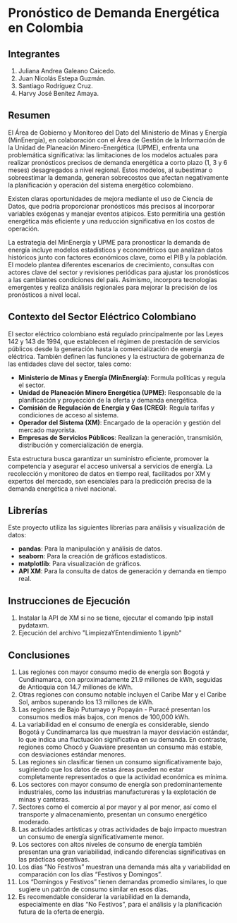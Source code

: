 # Pronóstico de Demanda Energética en Colombia

## Integrantes

1. Juliana Andrea Galeano Caicedo.
2. Juan Nicolás Estepa Guzmán.
3. Santiago Rodríguez Cruz.
4. Harvy José Benítez Amaya.

## Resumen
El Área de Gobierno y Monitoreo del Dato del Ministerio de Minas y Energía (MinEnergía), en colaboración con el Área de Gestión de la Información de la Unidad de Planeación Minero-Energética (UPME), enfrenta una problemática significativa: las limitaciones de los modelos actuales para realizar pronósticos precisos de demanda energética a corto plazo (1, 3 y 6 meses) desagregados a nivel regional. Estos modelos, al subestimar o sobreestimar la demanda, generan sobrecostos que afectan negativamente la planificación y operación del sistema energético colombiano. 

Existen claras oportunidades de mejora mediante el uso de Ciencia de Datos, que podría proporcionar pronósticos más precisos al incorporar variables exógenas y manejar eventos atípicos. Esto permitiría una gestión energética más eficiente y una reducción significativa en los costos de operación.

La estrategia del MinEnergía y UPME para pronosticar la demanda de energía incluye modelos estadísticos y econométricos que analizan datos históricos junto con factores económicos clave, como el PIB y la población. El modelo plantea diferentes escenarios de crecimiento, consultas con actores clave del sector y revisiones periódicas para ajustar los pronósticos a las cambiantes condiciones del país. Asimismo, incorpora tecnologías emergentes y realiza análisis regionales para mejorar la precisión de los pronósticos a nivel local.

## Contexto del Sector Eléctrico Colombiano
El sector eléctrico colombiano está regulado principalmente por las Leyes 142 y 143 de 1994, que establecen el régimen de prestación de servicios públicos desde la generación hasta la comercialización de energía eléctrica. También definen las funciones y la estructura de gobernanza de las entidades clave del sector, tales como:

- **Ministerio de Minas y Energía (MinEnergía)**: Formula políticas y regula el sector.
- **Unidad de Planeación Minero Energética (UPME)**: Responsable de la planificación y proyección de la oferta y demanda energética.
- **Comisión de Regulación de Energía y Gas (CREG)**: Regula tarifas y condiciones de acceso al sistema.
- **Operador del Sistema (XM)**: Encargado de la operación y gestión del mercado mayorista.
- **Empresas de Servicios Públicos**: Realizan la generación, transmisión, distribución y comercialización de energía.

Esta estructura busca garantizar un suministro eficiente, promover la competencia y asegurar el acceso universal a servicios de energía. La recolección y monitoreo de datos en tiempo real, facilitados por XM y expertos del mercado, son esenciales para la predicción precisa de la demanda energética a nivel nacional.

## Librerías
Este proyecto utiliza las siguientes librerías para análisis y visualización de datos:

- **pandas**: Para la manipulación y análisis de datos.
- **seaborn**: Para la creación de gráficos estadísticos.
- **matplotlib**: Para visualización de gráficos.
- **API XM**: Para la consulta de datos de generación y demanda en tiempo real.

## Instrucciones de Ejecución

1. Instalar la API de XM si no se tiene, ejecutar el comando !pip install pydataxm.
2. Ejecución del archivo "LimpiezaYEntendimiento 1.ipynb"

## Conclusiones

1. Las regiones con mayor consumo medio de energía son Bogotá y Cundinamarca, con aproximadamente 21.9 millones de kWh, seguidas de Antioquia con 14.7 millones de kWh.
2. Otras regiones con consumo notable incluyen el Caribe Mar y el Caribe Sol, ambos superando los 13 millones de kWh.
3. Las regiones de Bajo Putumayo y Popayán - Puracé presentan los consumos medios más bajos, con menos de 100,000 kWh.
4. La variabilidad en el consumo de energía es considerable, siendo Bogotá y Cundinamarca las que muestran la mayor desviación estándar, lo que indica una fluctuación significativa en su demanda. En contraste, regiones como Chocó y Guaviare presentan un consumo más estable, con desviaciones estándar menores.
5. Las regiones sin clasificar tienen un consumo significativamente bajo, sugiriendo que los datos de estas áreas pueden no estar completamente representados o que la actividad económica es mínima.
6. Los sectores con mayor consumo de energía son predominantemente industriales, como las industrias manufactureras y la explotación de minas y canteras.
7. Sectores como el comercio al por mayor y al por menor, así como el transporte y almacenamiento, presentan un consumo energético moderado.
8. Las actividades artísticas y otras actividades de bajo impacto muestran un consumo de energía significativamente menor.
9. Los sectores con altos niveles de consumo de energía también presentan una gran variabilidad, indicando diferencias significativas en las prácticas operativas.
10. Los días “No Festivos” muestran una demanda más alta y variabilidad en comparación con los días “Festivos y Domingos”.
11. Los “Domingos y Festivos” tienen demandas promedio similares, lo que sugiere un patrón de consumo similar en esos días.
12. Es recomendable considerar la variabilidad en la demanda, especialmente en días “No Festivos”, para el análisis y la planificación futura de la oferta de energía. 
